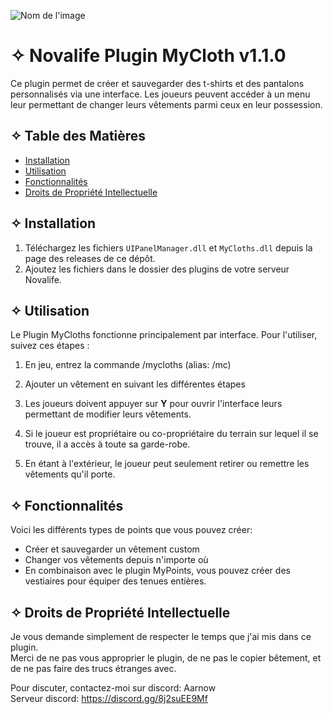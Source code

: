 ![Nom de l'image](https://cdn.discordapp.com/attachments/1051246856249823276/1181554192519802982/Tshirt.png?ex=65817b17&is=656f0617&hm=8edc97a18dfb0225358b48ccca7ee18363919adab446fe3ed7d8380a4153da7c&)
# ✧ Novalife Plugin MyCloth v1.1.0

Ce plugin permet de créer et sauvegarder des t-shirts et des pantalons personnalisés via une interface.
Les joueurs peuvent accéder à un menu leur permettant de changer leurs vêtements parmi ceux en leur possession.

## ✧ Table des Matières

- [Installation](#installation)
- [Utilisation](#utilisation)
- [Fonctionnalités](#fonctionnalités)
- [Droits de Propriété Intellectuelle](#droits-de-propriété-intellectuelle)

## ✧ Installation

1. Téléchargez les fichiers `UIPanelManager.dll` et `MyCloths.dll` depuis la page des releases de ce dépôt.  
2. Ajoutez les fichiers dans le dossier des plugins de votre serveur Novalife.

## ✧ Utilisation

Le Plugin MyCloths fonctionne principalement par interface. 
Pour l'utiliser, suivez ces étapes :

1. En jeu, entrez la commande /mycloths (alias: /mc)
2. Ajouter un vêtement en suivant les différentes étapes

1. Les joueurs doivent appuyer sur **Y** pour ouvrir l'interface leurs permettant de modifier leurs vêtements.
2. Si le joueur est propriétaire ou co-propriétaire du terrain sur lequel il se trouve, il a accès à toute sa garde-robe.
3. En étant à l'extérieur, le joueur peut seulement retirer ou remettre les vêtements qu'il porte.

## ✧ Fonctionnalités

Voici les différents types de points que vous pouvez créer:

- Créer et sauvegarder un vêtement custom
- Changer vos vêtements depuis n'importe où
- En combinaison avec le plugin MyPoints, vous pouvez créer des vestiaires pour équiper des tenues entières.

## ✧ Droits de Propriété Intellectuelle

Je vous demande simplement de respecter le temps que j'ai mis dans ce plugin.  
Merci de ne pas vous approprier le plugin, de ne pas le copier bêtement, et de ne pas faire des trucs étranges avec.

Pour discuter, contactez-moi sur discord: Aarnow  
Serveur discord: https://discord.gg/8j2suEE9Mf